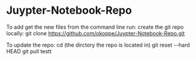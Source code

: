 # Juypter-Notebook-Repo
To add get the new files from the command line run:
create the git repo locally:
git clone https://github.com/okoppe/Juypter-Notebook-Repo.git

To update the repo:
cd (the dirctory the repo is located in)
git reset --hard HEAD
git pull
testt
